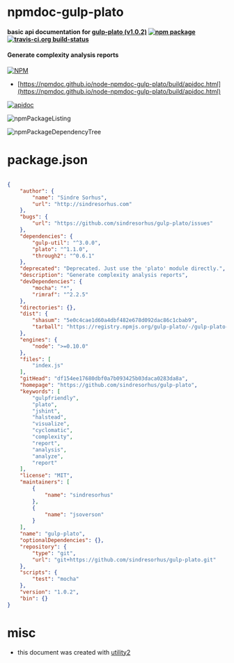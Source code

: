# npmdoc-gulp-plato

#### basic api documentation for  [gulp-plato (v1.0.2)](https://github.com/sindresorhus/gulp-plato)  [![npm package](https://img.shields.io/npm/v/npmdoc-gulp-plato.svg?style=flat-square)](https://www.npmjs.org/package/npmdoc-gulp-plato) [![travis-ci.org build-status](https://api.travis-ci.org/npmdoc/node-npmdoc-gulp-plato.svg)](https://travis-ci.org/npmdoc/node-npmdoc-gulp-plato)

#### Generate complexity analysis reports

[![NPM](https://nodei.co/npm/gulp-plato.png?downloads=true&downloadRank=true&stars=true)](https://www.npmjs.com/package/gulp-plato)

- [https://npmdoc.github.io/node-npmdoc-gulp-plato/build/apidoc.html](https://npmdoc.github.io/node-npmdoc-gulp-plato/build/apidoc.html)

[![apidoc](https://npmdoc.github.io/node-npmdoc-gulp-plato/build/screenCapture.buildCi.browser.%252Ftmp%252Fbuild%252Fapidoc.html.png)](https://npmdoc.github.io/node-npmdoc-gulp-plato/build/apidoc.html)

![npmPackageListing](https://npmdoc.github.io/node-npmdoc-gulp-plato/build/screenCapture.npmPackageListing.svg)

![npmPackageDependencyTree](https://npmdoc.github.io/node-npmdoc-gulp-plato/build/screenCapture.npmPackageDependencyTree.svg)



# package.json

```json

{
    "author": {
        "name": "Sindre Sorhus",
        "url": "http://sindresorhus.com"
    },
    "bugs": {
        "url": "https://github.com/sindresorhus/gulp-plato/issues"
    },
    "dependencies": {
        "gulp-util": "^3.0.0",
        "plato": "^1.1.0",
        "through2": "^0.6.1"
    },
    "deprecated": "Deprecated. Just use the 'plato' module directly.",
    "description": "Generate complexity analysis reports",
    "devDependencies": {
        "mocha": "*",
        "rimraf": "^2.2.5"
    },
    "directories": {},
    "dist": {
        "shasum": "5e0c4cae1d60a4dbf482e678d092dac86c1cbab9",
        "tarball": "https://registry.npmjs.org/gulp-plato/-/gulp-plato-1.0.2.tgz"
    },
    "engines": {
        "node": ">=0.10.0"
    },
    "files": [
        "index.js"
    ],
    "gitHead": "df154ee17680dbf0a7b093425b03daca0283da8a",
    "homepage": "https://github.com/sindresorhus/gulp-plato",
    "keywords": [
        "gulpfriendly",
        "plato",
        "jshint",
        "halstead",
        "visualize",
        "cyclomatic",
        "complexity",
        "report",
        "analysis",
        "analyze",
        "report"
    ],
    "license": "MIT",
    "maintainers": [
        {
            "name": "sindresorhus"
        },
        {
            "name": "jsoverson"
        }
    ],
    "name": "gulp-plato",
    "optionalDependencies": {},
    "repository": {
        "type": "git",
        "url": "git+https://github.com/sindresorhus/gulp-plato.git"
    },
    "scripts": {
        "test": "mocha"
    },
    "version": "1.0.2",
    "bin": {}
}
```



# misc
- this document was created with [utility2](https://github.com/kaizhu256/node-utility2)
